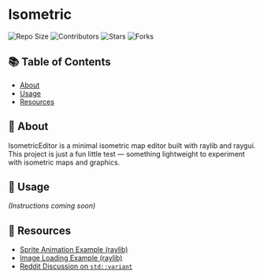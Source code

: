 # Isometric

![Repo Size](https://img.shields.io/github/repo-size/redadoo/Isometric)
![Contributors](https://img.shields.io/github/contributors/redadoo/Isometric)
![Stars](https://img.shields.io/github/stars/redadoo/Isometric?style=social)
![Forks](https://img.shields.io/github/forks/redadoo/Isometric?style=social)

## 📚 Table of Contents

- [About](#about)
- [Usage](#usage)
- [Resources](#resources)

## 🧩 About

IsometricEditor is a minimal isometric map editor built with raylib and raygui.
This project is just a fun little test — something lightweight to experiment with isometric maps and graphics.

## 🚀 Usage

*(Instructions coming soon)*

## 🔗 Resources

- [Sprite Animation Example (raylib)](https://www.raylib.com/examples/textures/loader.html?name=textures_sprite_anim)  
- [Image Loading Example (raylib)](https://www.raylib.com/examples/textures/loader.html?name=textures_image_loading)  
- [Reddit Discussion on `std::variant`](https://www.reddit.com/r/cpp/comments/kst2pu/with_stdvariant_you_choose_either_performance_or/)
